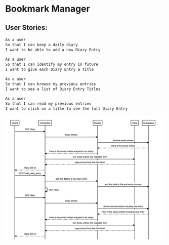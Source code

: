 # Bookmark Manager

## User Stories:

```
As a user
So that I can keep a daily diary
I want to be able to add a new Diary Entry
```
```
As a user
So that I can identify my entry in future
I want to give each Diary Entry a title
```
```
As a user
So that I can browse my previous entries
I want to see a list of Diary Entry Titles
```
```
As a user
So that I can read my previous entries
I want to click on a title to see the full Diary Entry
```

![user story 1](/user_story_1.png)

<!-- ## How to use

### To set up the database

Connect to `psql` and create the `bookmark_manager` database & the `bookmark_manager_test:` database;

```
CREATE DATABASE bookmark_manager;
CREATE DATABASE bookmark_manager_test;
```

To set up the appropriate tables, connect to each database in `psql` and run the SQL scripts in the `db/migrations` folder in the given order.

### To run the Bookmark Manager app:

```
rackup -p 3000
```

To view bookmarks, navigate to `localhost:3000/bookmarks`.

### To run tests:

```
rspec
```

### To run linting:

```
rubocop
``` -->
